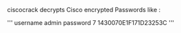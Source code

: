 ciscocrack decrypts Cisco encrypted Passwords like :

'''
username admin password 7 1430070E1F171D23253C
'''
